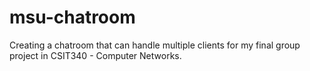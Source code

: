 # msu-chatroom
Creating a chatroom that can handle multiple clients for my final group project in CSIT340 - Computer Networks.
